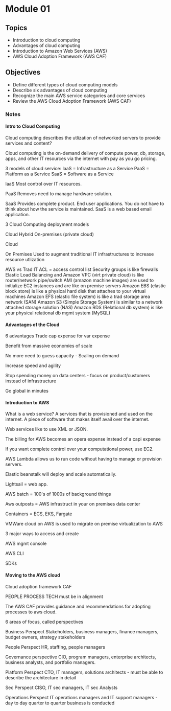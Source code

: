 # Module 01

## Topics

- Introduction to cloud computing
- Advantages of cloud computing
- Introduction to Amazon Web Services (AWS)
- AWS Cloud Adoption Framework (AWS CAF)

## Objectives

- Define different types of cloud computing models
- Describe six advantages of cloud computing
- Recognize the main AWS service categories and core services
- Review the AWS Cloud Adoption Framework (AWS CAF)

### Notes

#### Intro to Cloud Computing

Cloud computing describes the utlization of networked servers to provide services and content?

Cloud computing is the on-demand delivery of compute power, db, storage, apps, and other IT resources via the internet with pay as you go pricing.

3 models of cloud service:
IaaS = Infrastructure as a Service
PaaS = Platform as a Service
SaaS = Software as a Service

IaaS
Most control over IT resources. 

PaaS
Removes need to manage hardware solution.

SaaS
Provides complete product. End user applications. You do not have to think about how the service is maintained. SaaS is a web based email application.

3 Cloud Computing deployment models

Cloud
Hybrid
On-premises (private cloud)

Cloud

On Premises
Used to augment traditional IT infrastructures to increase resource utlization

AWS vs Trad IT
ACL = access control list
Security groups is like firewalls
Elastic Load Balancing and Amazon VPC (virt private cloud) is like router/network pipe/switch
AMI (amazon machine images) are used to initialize EC2 instances and are like on premise servers
Amazon EBS (elastic block store) is like a physical hard disk that attaches to your virtual machines
Amazon EFS (elastic file system) is like a trad storage area network (SAN)
Amazon S3 (Simple Storage System) is similar to a network attached storage solution (NAS)
Amazon RDS (Relational db system) is like your physical relational db mgmt system (MySQL)

#### Advantages of the Cloud

6 advantages
Trade cap expense for var expense

Benefit from massive economies of scale

No more need to guess capacity - Scaling on demand

Increase speed and agility

Stop spending money on data centers - focus on product/customers instead of infrastructure

Go global in minutes

#### Introduction to AWS

What is a web service? A services that is provisioned and used on the internet. A piece of software that makes itself avail over the internet.

Web services like to use XML or JSON.

The billing for AWS becomes an opera expense instead of a capi expense

If you want complete control over your computational power, use EC2.

AWS Lambda allows us to run code without having to manage or provision servers.

Elastic beanstalk will deploy and scale automatically.

Lightsail = web app.

AWS batch = 100's of 1000s of background things

Aws outposts = AWS infrastruct in your on premises data center

Containers = ECS, EKS, Fargate

VMWare cloud on AWS is used to migrate on premise virtualization to AWS

3 major ways to access and create

AWS mgmt console

AWS CLI

SDKs

#### Moving to the AWS cloud

Cloud adoption framework CAF

PEOPLE PROCESS TECH
must be in alignment

The AWS CAF provides guidance and recommendations for adopting processes to aws cloud.

6 areas of focus, called perspectives

Business Perspect
Stakeholders, business managers, finance managers, budget owners, strategy stakeholders

People Perspect
HR, staffing, people managers

Governance perspective
CIO, program managers, enterprise architects, business analysts, and portfolio managers.

Platform Perspect
CTO, IT managers, solutions architects - must be able to describe the architecture in detail

Sec Perspect
CISO, IT sec managers, IT sec Analysts

Operations Perspect
IT operations managers and IT support managers - day to day quarter to quarter business is conducted
